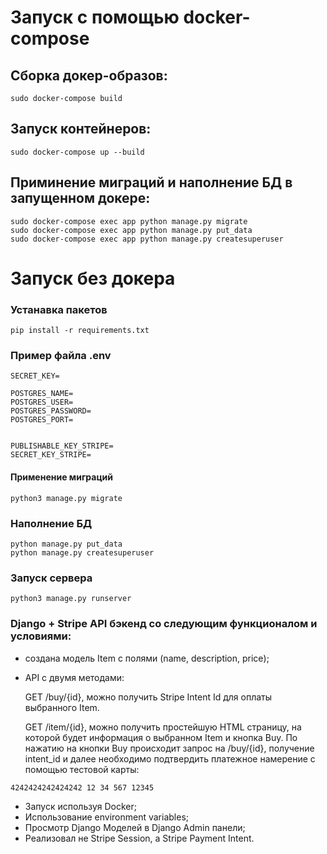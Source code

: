 # Запуск с помощью docker-compose
## Сборка докер-образов:
```shell
sudo docker-compose build
```

## Запуск контейнеров:
```shell
sudo docker-compose up --build
```

## Приминение миграций и наполнение БД в запущенном докере:
```shell
sudo docker-compose exec app python manage.py migrate
sudo docker-compose exec app python manage.py put_data
sudo docker-compose exec app python manage.py createsuperuser
```

# Запуск без докера

### Устанавка пакетов 

```shell
pip install -r requirements.txt
```
### Пример файла .env

```shell
SECRET_KEY=

POSTGRES_NAME=
POSTGRES_USER=
POSTGRES_PASSWORD=
POSTGRES_PORT=


PUBLISHABLE_KEY_STRIPE=
SECRET_KEY_STRIPE=
```
#### Применение миграций

```shell
python3 manage.py migrate
```

### Наполнение БД

```shell
python manage.py put_data
python manage.py createsuperuser
```

### Запуск сервера

```shell
python3 manage.py runserver
```

### Django + Stripe API бэкенд со следующим функционалом и условиями:

- создана модель Item с полями (name, description, price); 
- API с двумя методами:

    GET /buy/{id}, можно получить Stripe Intent Id для оплаты выбранного Item. 
    
    GET /item/{id}, можно получить простейшую HTML страницу, на которой будет информация о выбранном 
    Item и кнопка Buy. По нажатию на кнопки Buy происходит запрос на /buy/{id}, получение intent_id и 
    далее необходимо подтвердить платежное намерение с помощью тестовой карты:

```
4242424242424242 12 34 567 12345
```

- Запуск используя Docker;
- Использование environment variables;
- Просмотр Django Моделей в Django Admin панели;
- Реализовал не Stripe Session, а Stripe Payment Intent.
